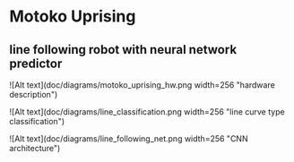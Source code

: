 # Motoko Uprising
## line following robot with neural network predictor


![Alt text](doc/diagrams/motoko_uprising_hw.png width=256 "hardware description")


![Alt text](doc/diagrams/line_classification.png width=256 "line curve type classification")


![Alt text](doc/diagrams/line_following_net.png width=256 "CNN architecture")